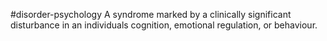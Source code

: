 #disorder-psychology
A syndrome marked by a clinically significant disturbance in an individuals cognition, emotional regulation, or behaviour.